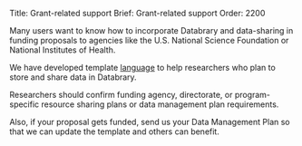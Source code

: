 Title: Grant-related support
Brief: Grant-related support
Order: 2200

Many users want to know how to incorporate Databrary and data-sharing in funding proposals to agencies like the U.S. National Science Foundation or National Institutes of Health.

We have developed template [language](|filename|grant/dmp-template.mdi) to help researchers who plan to store and share data in Databrary.

Researchers should confirm funding agency, directorate, or program-specific resource sharing plans or data management plan requirements.

Also, if your proposal gets funded, send us your Data Management Plan so that we can update the template and others can benefit.
